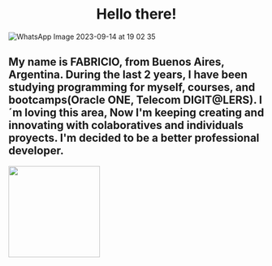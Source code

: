 <div align="center">
  <h1>Hello there!</h1>
</div>

![WhatsApp Image 2023-09-14 at 19 02 35](https://github.com/FabricioDDev/FabricioDDev/assets/111092778/74d3e4c3-0bc1-4b8c-8498-6fc10541ba89)

<h2>My name is FABRICIO, from Buenos Aires, Argentina. During the last 2 years, I have been studying programming for myself, courses, and bootcamps(Oracle ONE, Telecom DIGIT@LERS). I´m loving this area, Now I'm keeping creating and innovating with colaboratives and individuals proyects. I'm decided to be a better professional developer.
</h2>

<a href="https://github.com/FabricioDDV">
  <img height="180em" src="https://github-readme-stats.vercel.app/api/top-langs/?username=FabricioDDev&theme=buefy&layout=compact" />
</a>







